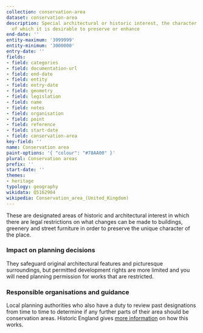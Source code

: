 ```yaml
---
collection: conservation-area
dataset: conservation-area
description: Special architectural or historic interest, the character or appearance
  of which it is desirable to preserve or enhance
end-date: ''
entity-maximum: '3999999'
entity-minimum: '3000000'
entry-date: ''
fields:
- field: categories
- field: documentation-url
- field: end-date
- field: entity
- field: entry-date
- field: geometry
- field: legislation
- field: name
- field: notes
- field: organisation
- field: point
- field: reference
- field: start-date
- field: conservation-area
key-field: ''
name: Conservation area
paint-options: '{ "colour": "#78AA00" }'
plural: Conservation areas
prefix: ''
start-date: ''
themes:
- heritage
typology: geography
wikidata: Q5162904
wikipedia: Conservation_area_(United_Kingdom)
---
```

These are designated areas of historic and architectural interest in which there are legal restrictions on what changes can be made to buildings, greenery and street furniture in order to preserve the unique character of the place. 

### Impact on planning decisions

They safeguard original architectural features and picturesque surroundings, but permitted development rights are more limited and you will need planning permission for works that are restricted.

### Responsible organisations and guidance

Local planning authorities who also have a duty to review past designations from time to time to determine if any further parts of their area should be conservation areas. Historic England gives [more information](https://historicengland.org.uk/advice/your-home/owning-historic-property/conservation-area/) on how this works.
